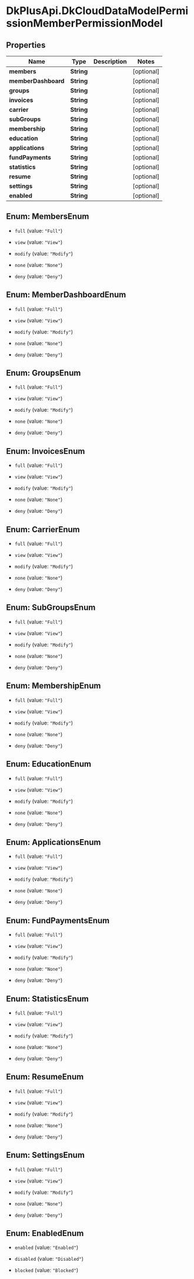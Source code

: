 # DkPlusApi.DkCloudDataModelPermissionMemberPermissionModel

## Properties
Name | Type | Description | Notes
------------ | ------------- | ------------- | -------------
**members** | **String** |  | [optional] 
**memberDashboard** | **String** |  | [optional] 
**groups** | **String** |  | [optional] 
**invoices** | **String** |  | [optional] 
**carrier** | **String** |  | [optional] 
**subGroups** | **String** |  | [optional] 
**membership** | **String** |  | [optional] 
**education** | **String** |  | [optional] 
**applications** | **String** |  | [optional] 
**fundPayments** | **String** |  | [optional] 
**statistics** | **String** |  | [optional] 
**resume** | **String** |  | [optional] 
**settings** | **String** |  | [optional] 
**enabled** | **String** |  | [optional] 


<a name="MembersEnum"></a>
## Enum: MembersEnum


* `full` (value: `"Full"`)

* `view` (value: `"View"`)

* `modify` (value: `"Modify"`)

* `none` (value: `"None"`)

* `deny` (value: `"Deny"`)




<a name="MemberDashboardEnum"></a>
## Enum: MemberDashboardEnum


* `full` (value: `"Full"`)

* `view` (value: `"View"`)

* `modify` (value: `"Modify"`)

* `none` (value: `"None"`)

* `deny` (value: `"Deny"`)




<a name="GroupsEnum"></a>
## Enum: GroupsEnum


* `full` (value: `"Full"`)

* `view` (value: `"View"`)

* `modify` (value: `"Modify"`)

* `none` (value: `"None"`)

* `deny` (value: `"Deny"`)




<a name="InvoicesEnum"></a>
## Enum: InvoicesEnum


* `full` (value: `"Full"`)

* `view` (value: `"View"`)

* `modify` (value: `"Modify"`)

* `none` (value: `"None"`)

* `deny` (value: `"Deny"`)




<a name="CarrierEnum"></a>
## Enum: CarrierEnum


* `full` (value: `"Full"`)

* `view` (value: `"View"`)

* `modify` (value: `"Modify"`)

* `none` (value: `"None"`)

* `deny` (value: `"Deny"`)




<a name="SubGroupsEnum"></a>
## Enum: SubGroupsEnum


* `full` (value: `"Full"`)

* `view` (value: `"View"`)

* `modify` (value: `"Modify"`)

* `none` (value: `"None"`)

* `deny` (value: `"Deny"`)




<a name="MembershipEnum"></a>
## Enum: MembershipEnum


* `full` (value: `"Full"`)

* `view` (value: `"View"`)

* `modify` (value: `"Modify"`)

* `none` (value: `"None"`)

* `deny` (value: `"Deny"`)




<a name="EducationEnum"></a>
## Enum: EducationEnum


* `full` (value: `"Full"`)

* `view` (value: `"View"`)

* `modify` (value: `"Modify"`)

* `none` (value: `"None"`)

* `deny` (value: `"Deny"`)




<a name="ApplicationsEnum"></a>
## Enum: ApplicationsEnum


* `full` (value: `"Full"`)

* `view` (value: `"View"`)

* `modify` (value: `"Modify"`)

* `none` (value: `"None"`)

* `deny` (value: `"Deny"`)




<a name="FundPaymentsEnum"></a>
## Enum: FundPaymentsEnum


* `full` (value: `"Full"`)

* `view` (value: `"View"`)

* `modify` (value: `"Modify"`)

* `none` (value: `"None"`)

* `deny` (value: `"Deny"`)




<a name="StatisticsEnum"></a>
## Enum: StatisticsEnum


* `full` (value: `"Full"`)

* `view` (value: `"View"`)

* `modify` (value: `"Modify"`)

* `none` (value: `"None"`)

* `deny` (value: `"Deny"`)




<a name="ResumeEnum"></a>
## Enum: ResumeEnum


* `full` (value: `"Full"`)

* `view` (value: `"View"`)

* `modify` (value: `"Modify"`)

* `none` (value: `"None"`)

* `deny` (value: `"Deny"`)




<a name="SettingsEnum"></a>
## Enum: SettingsEnum


* `full` (value: `"Full"`)

* `view` (value: `"View"`)

* `modify` (value: `"Modify"`)

* `none` (value: `"None"`)

* `deny` (value: `"Deny"`)




<a name="EnabledEnum"></a>
## Enum: EnabledEnum


* `enabled` (value: `"Enabled"`)

* `disabled` (value: `"Disabled"`)

* `blocked` (value: `"Blocked"`)




